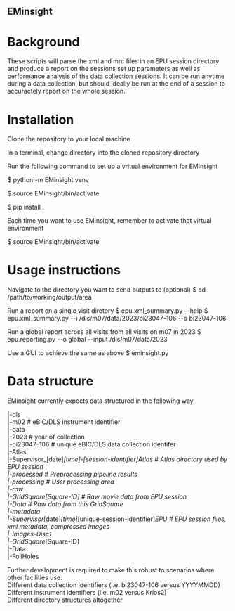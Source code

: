## EMinsight

# Background

These scripts will parse the xml and mrc files in an EPU session directory and produce a report on the sessions set up parameters as well as performance analysis of the data collection sessions. It can be run anytime during a data collection, but should ideally be run at the end of a session to accuractely report on the whole session.

# Installation

Clone the repository to your local machine

In a terminal, change directory into the cloned repository directory

Run the following command to set up a vritual environment for EMinsight

$ python -m EMinsight venv

$ source EMinsight/bin/activate

$ pip install .

Each time you want to use EMinsight, remember to activate that virtual environment

$ source EMinsight/bin/activate

# Usage instructions

Navigate to the directory you want to send outputs to (optional)
$ cd /path/to/working/output/area

Run a report on a single visit diretory
$ epu.xml_summary.py --help
$ epu.xml_summary.py --i /dls/m07/data/2023/bi23047-106 --o bi23047-106

Run a global report across all visits from all visits on m07 in 2023
$ epu.reporting.py --o global --input /dls/m07/data/2023

Use a GUI to achieve the same as above
$ eminsight.py

# Data structure

EMinsight currently expects data structured in the following way

|-dls <br />
  |-m02 # eBIC/DLS instrument identifier <br />
    |-data <br />
      |-2023 # year of collection <br />
        |-bi23047-106 # unique eBIC/DLS data collection identifer <br />
          |-Atlas <br />
            |-Supervisor_[date]_[time]-[session-identifier]_Atlas # Atlas directory used by EPU session <br />
          |-processed # Preprocessing pipeline results <br />
          |-processing # User processing area <br />
          |-raw <br />
            |-GridSquare_[Square-ID] # Raw movie data from EPU session <br />
              |-Data # Raw data from this GridSquare <br />
            |-metadata <br />
              |-Supervisor_[date]_[time]_[unique-session-identifier]_EPU # EPU session files, xml metadata, compressed images <br />
                |-Images-Disc1 <br />
                  |-GridSquare_[Square-ID] <br />
                    |-Data <br />
                    |-FoilHoles <br />

Further development is required to make this robust to scenarios where other facilities use: <br />
    Different data collection identifiers (i.e. bi23047-106 versus YYYYMMDD) <br />
    Different instrument identifiers (i.e. m02 versus Krios2) <br />
    Different directory structures altogether <br />

    
